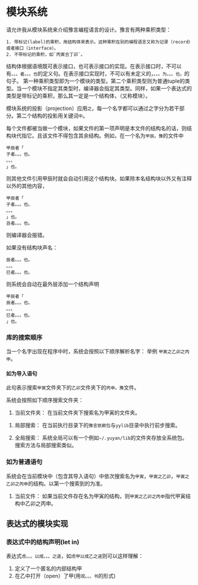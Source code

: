

# 模块系统

请允许我从模块系统来介绍豫言编程语言的设计。豫言有两种乘积类型：
```
1. 带标记(label)的乘积，用结构体来表示。这种乘积在别的编程语言又称为记录（record）或者接口（interface）。
2. 不带标记的乘积，如`丙寅合丁卯`。
```
结构体根据语境既可表示接口，也可表示接口的实现。在表示接口时，不可以有`。。。者。。。也`的定义句。在表示接口实现时，不可以有未定义的，`。。。为。。。也。`的句子。
第一种乘积类型即为一个模块的类型。第二个乘积类型则为普通tuple的类型。当一个模块不指定其类型时，编译器会指定其类型。同样，如果一个表达式的类型是带标记的乘积，那么其一定是一个结构体，（又称模块）。

模块系统的投影（projection）应用`之`，每一个名字都可以通过之字分为若干部分。第二个结构的投影用关键词`中`。

每个文件都被当做一个模块，如果文件的第一项声明是本文件的结构名的话，则结构块代指它。且该文件不得包含其余结构。例如，在一个名为`甲辰。豫`的文件中

```
甲辰者「
子者。。。也。
。。。
」也。
```
则其他文件引用甲辰时就会自动引用这个结构块。如果除本名结构块以外又有注释以外的其他内容，
```
甲辰者「
子者。。。也。
。。。
」也。
丑者。。。也。
```
则编译器会报错。

如果没有结构块声名：
```
辰者。。。也。
。。。
巳者。。。也。
```

则系统会自动在最外层添加一个结构声明

```
甲辰者「
辰者。。。也。
。。。
巳者。。。也。
」也。
```


### 库的搜索顺序
当一个名字出现在程序中时，系统会按照以下顺序解析名字：
举例 `甲寅之乙卯之丙申`。

#### 如为导入语句

此句表示搜索`甲寅`文件夹下的`乙卯`文件夹下的`丙申。豫`文件。

系统会按照如下顺序搜索文件夹：

1. 当前文件夹：
在当前文件夹下搜索名为甲寅的文件夹。
<!-- 。如果甲寅是文件夹，则我们会在甲寅文件夹下继续搜索。注意：名称中如果仅仅是文件夹的话，搜索不会成功。其中一项必须是文件名。如果结构名与文件名相同，例如在`甲寅。豫`中解析`甲寅之X`，则会跳过本文件而直接搜索名为`甲寅`的文件夹。 -->

1. 局部搜索：
在当前执行目录下的`豫言依赖包`与`yylib`目录中执行前步搜索。

1. 全局搜索：
系统全局可以有一个例如`~/.yuyan/lib`的文件夹存放全系统包。搜索方法与局部搜索类似。

### 如为普通语句

系统会在当前模块中（包含其导入语句）中依次搜索名为`甲寅`，`甲寅之乙卯`，`甲寅之乙卯之丙申`的结构。以第一个搜索到的为准。

1. 当前文件：
如果当前文件存在名为甲寅的结构，则`甲寅之乙卯之丙申`指代甲寅结构中乙卯之丙申。



## 表达式的模块实现

### 表达式中的结构声明(let in)

表达式`虑。。。以成。。。之道`，如`虑甲以成乙之道`则可以这样理解：
1. 定义了一个匿名的内部结构甲
2. 在乙中打开（open）了甲(用`观。。。书`的形式)